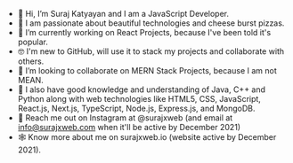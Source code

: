 - 👋 Hi, I’m Suraj Katyayan and I am a JavaScript Developer.
- 👀 I am passionate about beautiful technologies and cheese burst pizzas.
- 🌱 I’m currently working on React Projects, because I've been told it's popular.
- 🤓 I'm new to GitHub, will use it to stack my projects and collaborate with others.
- 🤝 I’m looking to collaborate on MERN Stack Projects, because I am not MEAN.
- 🧠 I also have good knowledge and understanding of Java, C++ and Python along with web technologies like HTML5, CSS, JavaScript, React.js, Next.js, TypeScript, Node.js, Express.js, and MongoDB.
- 💌 Reach me out on Instagram at @surajxweb (and email at info@surajxweb.com when it'll be active by December 2021) 
- 🕸️ Know more about me on surajxweb.io (website active by December 2021).

<!---
surajxweb-io/surajxweb-io is a ✨ special ✨ repository because its `README.md` (this file) appears on your GitHub profile.
You can click the Preview link to take a look at your changes.
--->
